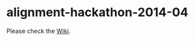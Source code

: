 alignment-hackathon-2014-04
===========================

Please check the [Wiki](https://github.com/saalfeldlab/alignment-hackathon-2014-04/wiki).

